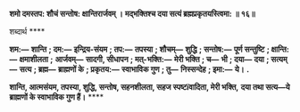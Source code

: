 **शमो दमस्तप: शौचं सन्तोष: क्षान्तिरार्जवम् ।** **मद्भक्तिश्च दया सत्यं ब्रह्मप्रकृतयस्त्विमा: ॥ १६॥** 

शब्दार्थ **** 

**शम:—** **शान्ति** **; दम:—** **इन्द्रिय-संयम** **; तप:—** **तपस्या** **; शौचम्—** **शुद्धि** **; सन्तोष:—** **पूर्ण सन्तुष्टि** **; क्षान्ति:—** **क्षमाशीलता** **;** **आर्जवम्—** **सादगी, सीधापन** **; मत्-भक्ति:—** **मेरी भक्ति** **; च—** **भी** **; दया—** **दया** **; सत्यम्—** **सत्य** **; ब्रह्म—** **ब्राह्मणों के** **; प्रकृतय:—** **स्वाभाविक गुण** **; तु—** **निस्सन्देह** **; इमा:—** **ये।** **.** 

**शान्ति, आत्मसंयम, तपस्या, शुद्धि, सन्तोष, सहनशीलता, सहज स्पष्टïवादिता, मेरी भक्ति,** **दया तथा सत्य—ये ब्राह्मणों के स्वाभाविक गुण हैं।** **** 